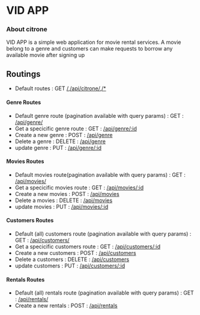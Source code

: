 # VID APP

### About citrone
  VID APP is a simple web application for movie rental services.
  A movie belong to a genre and customers can make requests to borrow any available movie after signing up

## Routings
- Default routes : GET [/](/),[/api/citrone/](/api/citrone/),[/*](/*)

#### Genre Routes

- Default genre route (pagination available with query params) : GET : [/api/genre/](/api/genre/)
- Get a specicific genre route : GET : [/api/genre/:id](/api/genre/:id)
- Create a new genre : POST :  [/api/genre](/api/genre)
- Delete a genre : DELETE : [/api/genre](/api/genre)
- update genre : PUT : [/api/genre/:id](/api/genre/:id)


#### Movies Routes

- Default movies route(pagination available with query params) : GET : [/api/movies/](/api/movies/)
- Get a specicific movies route : GET : [/api/movies/:id](/api/movies/:id)
- Create a new movies : POST :  [/api/movies](/api/movies)
- Delete a movies : DELETE : [/api/movies](/api/movies)
- update movies : PUT : [/api/movies/:id](/api/movies/:id)


#### Customers Routes

- Default (all) customers route (pagination available with query params) : GET : [/api/customers/](/api/customers/)
- Get a specicific customers route : GET : [/api/customers/:id](/api/customers/:id)
- Create a new customers : POST :  [/api/customers](/api/customers)
- Delete a customers : DELETE : [/api/customers](/api/customers)
- update customers : PUT : [/api/customers/:id](/api/customers/:id)



#### Rentals Routes

- Default (all) rentals route (pagination available with query params) : GET : [/api/rentals/](/api/rentals/)
- Create a new rentals : POST :  [/api/rentals](/api/rentals)
